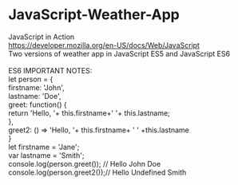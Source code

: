 # JavaScript-Weather-App <br />
JavaScript in Action <br />
https://developer.mozilla.org/en-US/docs/Web/JavaScript <br />
Two versions of weather app in JavaScript ES5 and JavaScript ES6 <br />
<br />
ES6 IMPORTANT NOTES:<br />
let person = {<br />
    firstname: 'John',<br />
    lastname: 'Doe',<br />
    greet: function() {<br />
        return 'Hello, '+ this.firstname+' '+ this.lastname;<br />
    },<br />
    greet2: () => 'Hello, '+ this.firstname+ ' ' +this.lastname <br />
}<br />
let firstname = 'Jane';<br />
var lastname = 'Smith';<br />
console.log(person.greet()); // Hello John Doe<br />
console.log(person.greet2());// Hello Undefined Smith<br />
